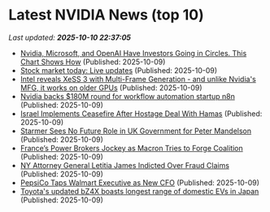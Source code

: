 # Latest NVIDIA News (top 10)
_Last updated: **2025-10-10 22:37:05**_

- [Nvidia, Microsoft, and OpenAI Have Investors Going in Circles. This Chart Shows How](https://biztoc.com/x/e45aab85ab39936f) (Published: 2025-10-09)
- [Stock market today: Live updates](https://www.cnbc.com/2025/10/09/stock-market-today-live-updates.html) (Published: 2025-10-09)
- [Intel reveals XeSS 3 with Multi-Frame Generation - and unlike Nvidia's MFG, it works on older GPUs](https://www.techradar.com/computing/gpu/intel-reveals-xess-3-with-multi-frame-generation-and-unlike-nvidias-mfg-it-works-on-older-gpus) (Published: 2025-10-09)
- [Nvidia backs $180M round for workflow automation startup n8n](https://siliconangle.com/2025/10/09/nvidia-backs-180m-round-workflow-automation-startup-n8n/) (Published: 2025-10-09)
- [Israel Implements Ceasefire After Hostage Deal With Hamas](https://biztoc.com/x/7427b09cb00ede78) (Published: 2025-10-09)
- [Starmer Sees No Future Role in UK Government for Peter Mandelson](https://biztoc.com/x/6b9e2b8e0c975da8) (Published: 2025-10-09)
- [France’s Power Brokers Jockey as Macron Tries to Forge Coalition](https://biztoc.com/x/421b406f9594bf1f) (Published: 2025-10-09)
- [NY Attorney General Letitia James Indicted Over Fraud Claims](https://biztoc.com/x/ed2eaa98ce47e083) (Published: 2025-10-09)
- [PepsiCo Taps Walmart Executive as New CFO](https://biztoc.com/x/0b7a73cb2d35f3de) (Published: 2025-10-09)
- [Toyota's updated bZ4X boasts longest range of domestic EVs in Japan](https://biztoc.com/x/3273f45afff93cb9) (Published: 2025-10-09)
